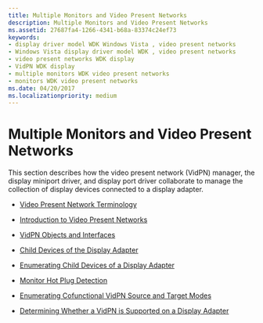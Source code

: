 ```yaml
---
title: Multiple Monitors and Video Present Networks
description: Multiple Monitors and Video Present Networks
ms.assetid: 27687fa4-1266-4341-b68a-83374c24ef73
keywords:
- display driver model WDK Windows Vista , video present networks
- Windows Vista display driver model WDK , video present networks
- video present networks WDK display
- VidPN WDK display
- multiple monitors WDK video present networks
- monitors WDK video present networks
ms.date: 04/20/2017
ms.localizationpriority: medium
---
```


# Multiple Monitors and Video Present Networks


This section describes how the video present network (VidPN) manager, the display miniport driver, and display port driver collaborate to manage the collection of display devices connected to a display adapter.

-   [Video Present Network Terminology](video-present-network-terminology.md)

-   [Introduction to Video Present Networks](introduction-to-video-present-networks.md)

-   [VidPN Objects and Interfaces](vidpn-objects-and-interfaces.md)

-   [Child Devices of the Display Adapter](child-devices-of-the-display-adapter.md)

-   [Enumerating Child Devices of a Display Adapter](enumerating-child-devices-of-a-display-adapter.md)

-   [Monitor Hot Plug Detection](monitor-hot-plug-detection.md)

-   [Enumerating Cofunctional VidPN Source and Target Modes](enumerating-cofunctional-vidpn-source-and-target-modes.md)

-   [Determining Whether a VidPN is Supported on a Display Adapter](determining-whether-a-vidpn-is-supported-on-a-display-adapter.md)

 

 





